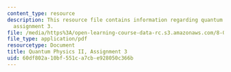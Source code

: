 ```yaml
---
content_type: resource
description: This resource file contains information regarding quantum physics II,
  assignment 3.
file: /media/https%3A/open-learning-course-data-rc.s3.amazonaws.com/8-05-quantum-physics-ii-fall-2013/60df802a10bf551ca7cbe928050c366b_MIT8_05F13_ps3.pdf
file_type: application/pdf
resourcetype: Document
title: Quantum Physics II, Assignment 3
uid: 60df802a-10bf-551c-a7cb-e928050c366b
---
```

